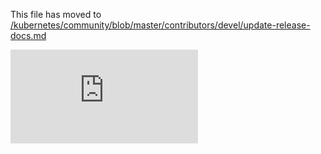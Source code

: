 This file has moved to [/kubernetes/community/blob/master/contributors/devel/update-release-docs.md](https://github.com/kubernetes/community/blob/master/contributors/devel/update-release-docs.md)


<!-- BEGIN MUNGE: GENERATED_ANALYTICS -->
[![Analytics](https://kubernetes-site.appspot.com/UA-36037335-10/GitHub/docs/devel/update-release-docs.md?pixel)]()
<!-- END MUNGE: GENERATED_ANALYTICS -->
